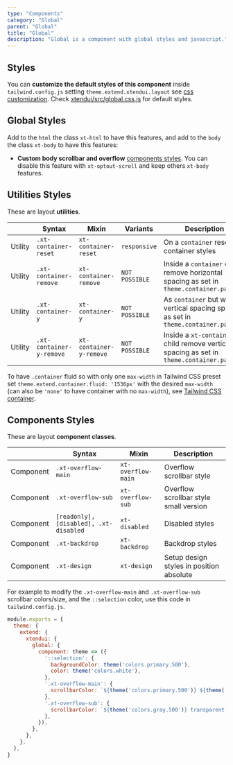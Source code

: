 ```yaml
---
type: "Components"
category: "Global"
parent: "Global"
title: "Global"
description: "Global is a component with global styles and javascript."
---
```


## Styles

You can **customize the default styles of this component** inside `tailwind.config.js` setting `theme.extend.xtendui.layout` see [css customization](/components/global/preset#customization). Check [xtendui/src/global.css.js](https://github.com/xtendui/xtendui/blob/master/src/global.css.js) for default styles.

## Global Styles

Add to the `html` the class `xt-html` to have this features, and add to the `body` the class `xt-body` to have this features:

* **Custom body scrollbar and overflow** [components styles](/components/global#components-styles). You can disable this feature with `xt-optout-scroll` and keep others `xt-body` features.

## Utilities Styles

These are layout **utilities**.

<div class="xt-overflow-sub overflow-y-hidden overflow-x-scroll my-5 xt-my-auto w-full">

|                      | Syntax                          | Mixin            | Variants               | Description                   |
| ----------------------- | ----------------------------------------- | -----------------------------| ----------------------------- | ----------------------------- |
| Utility                  | `.xt-container-reset`       | `xt-container-reset`                | `responsive`                | On a `container` reset container styles            |
| Utility                  | `.xt-container-remove`       | `xt-container-remove`                | `NOT POSSIBLE`                | Inside a `container` child remove horizontal spacing as set in `theme.container.padding`             |
| Utility                  | `.xt-container-y`       | `xt-container-y`                | `NOT POSSIBLE`                | As `container` but with vertical spacing spacing as set in `theme.container.padding`             |
| Utility                  | `.xt-container-y-remove`       | `xt-container-y-remove`                | `NOT POSSIBLE`                | Inside a `xt-container-y` child remove vertical spacing as set in `theme.container.padding`             |

</div>

To have `.container` fluid so with only one `max-width` in Tailwind CSS preset set `theme.extend.container.fluid: '1536px'` with the desired `max-width` (can also be `'none'` to have container with no `max-width`), see [Tailwind CSS container](https://tailwindcss.com/docs/container).

## Components Styles

These are layout **component classes**.

<div class="xt-overflow-sub overflow-y-hidden overflow-x-scroll my-5 xt-my-auto w-full">

|               | Syntax                          | Mixin               | Description                   |
| ----------------------- | ----------------------------------------- | ----------------------------- | ----------------------------- |
| Component                  | `.xt-overflow-main`                     | `xt-overflow-main`                | Overflow scrollbar style            |
| Component                  | `.xt-overflow-sub`                     | `xt-overflow-sub`                | Overflow scrollbar style small version            |
| Component                  | `[readonly], [disabled], .xt-disabled`                     | `xt-disabled`                | Disabled styles            |
| Component                  | `.xt-backdrop`                     | `xt-backdrop`                | Backdrop styles            |
| Component                  | `.xt-design`                     | `xt-design`                | Setup design styles in position absolute            |

For example to modify the `.xt-overflow-main` and `.xt-overflow-sub` scrollbar colors/size, and the `::selection` color, use this code in `tailwind.config.js`.

```js
module.exports = {
  theme: {
    extend: {
      xtendui: {
        global: {
          component: theme => ({
            '::selection': {
              backgroundColor: theme('colors.primary.500'),
              color: theme('colors.white'),
            },
            '.xt-overflow-main': {
              scrollbarColor: `${theme('colors.primary.500')} ${theme('colors.white')}`,
            },
            '.xt-overflow-sub': {
              scrollbarColor: `${theme('colors.gray.500')} transparent`,
            },
          }),
        },
      },
    },
  },
}
```

</div>
